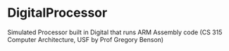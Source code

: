 # DigitalProcessor
Simulated Processor built in Digital that runs ARM Assembly code (CS 315 Computer Architecture, USF by Prof Gregory Benson)
